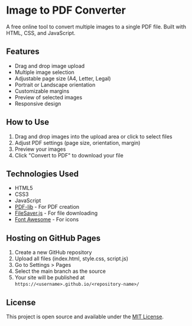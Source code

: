 # Image to PDF Converter

A free online tool to convert multiple images to a single PDF file. Built with HTML, CSS, and JavaScript.

## Features

- Drag and drop image upload
- Multiple image selection
- Adjustable page size (A4, Letter, Legal)
- Portrait or Landscape orientation
- Customizable margins
- Preview of selected images
- Responsive design

## How to Use

1. Drag and drop images into the upload area or click to select files
2. Adjust PDF settings (page size, orientation, margin)
3. Preview your images
4. Click "Convert to PDF" to download your file

## Technologies Used

- HTML5
- CSS3
- JavaScript
- [PDF-lib](https://pdf-lib.js.org/) - For PDF creation
- [FileSaver.js](https://github.com/eligrey/FileSaver.js) - For file downloading
- [Font Awesome](https://fontawesome.com/) - For icons

## Hosting on GitHub Pages

1. Create a new GitHub repository
2. Upload all files (index.html, style.css, script.js)
3. Go to Settings > Pages
4. Select the main branch as the source
5. Your site will be published at `https://<username>.github.io/<repository-name>/`

## License

This project is open source and available under the [MIT License](LICENSE).
